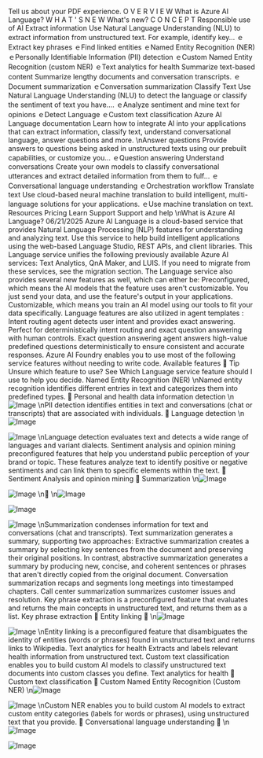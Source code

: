 Tell us about your PDF experience.
O V E R V I E W
What is Azure
AI Language?
W H A T ' S  N E W
What's new?
C O N C E P T
Responsible
use of AI
Extract information
Use Natural Language
Understanding (NLU) to extract
information from unstructured
text. For example, identify key…
ｅExtract key phrases
ｅFind linked entities
ｅNamed Entity Recognition
(NER)
ｅPersonally Identifiable
Information (PII) detection
ｅCustom Named Entity
Recognition (custom NER)
ｅText analytics for health
Summarize text-based
content
Summarize lengthy documents
and conversation transcripts.
ｅDocument summarization
ｅConversation
summarization
Classify Text
Use Natural Language
Understanding (NLU) to detect
the language or classify the
sentiment of text you have.…
ｅAnalyze sentiment and
mine text for opinions
ｅDetect Language
ｅCustom text classification
Azure AI Language documentation
Learn how to integrate AI into your applications that can extract information, classify text,
understand conversational language, answer questions and more.
\nAnswer questions
Provide answers to questions
being asked in unstructured
texts using our prebuilt
capabilities, or customize you…
ｅQuestion answering
Understand
conversations
Create your own models to
classify conversational
utterances and extract detailed
information from them to fulf…
ｅConversational language
understanding
ｅOrchestration workflow
Translate text
Use cloud-based neural
machine translation to build
intelligent, multi-language
solutions for your applications.
ｅUse machine translation on
text.
Resources
Pricing
Learn
Support
Support and help
\nWhat is Azure AI Language?
06/21/2025
Azure AI Language is a cloud-based service that provides Natural Language Processing (NLP)
features for understanding and analyzing text. Use this service to help build intelligent
applications using the web-based Language Studio, REST APIs, and client libraries.
This Language service unifies the following previously available Azure AI services: Text
Analytics, QnA Maker, and LUIS. If you need to migrate from these services, see the migration
section.
The Language service also provides several new features as well, which can either be:
Preconfigured, which means the AI models that the feature uses aren't customizable. You
just send your data, and use the feature's output in your applications.
Customizable, which means you train an AI model using our tools to fit your data
specifically.
Language features are also utilized in agent templates
:
Intent routing agent
 detects user intent and provides exact answering. Perfect for
deterministically intent routing and exact question answering with human controls.
Exact question answering agent
 answers high-value predefined questions
deterministically to ensure consistent and accurate responses.
Azure AI Foundry
 enables you to use most of the following service features without needing
to write code.
Available features
 Tip
Unsure which feature to use? See Which Language service feature should I use to help
you decide.
Named Entity Recognition (NER)
\nNamed entity recognition identifies different entries in text and categorizes them into
predefined types.

Personal and health data information detection
\n![Image](images/page4_image1.png)
\nPII detection identifies entities in text and conversations (chat or transcripts) that are associated
with individuals.

Language detection
\n![Image](images/page5_image1.png)

![Image](images/page5_image2.png)
\nLanguage detection evaluates text and detects a wide range of languages and variant dialects.
Sentiment analysis and opinion mining preconfigured features that help you understand public
perception of your brand or topic. These features analyze text to identify positive or negative
sentiments and can link them to specific elements within the text.

Sentiment Analysis and opinion mining

Summarization
\n![Image](images/page6_image1.png)

![Image](images/page6_image2.png)
\n
\n![Image](images/page7_image1.png)

![Image](images/page7_image2.png)

![Image](images/page7_image3.png)
\nSummarization condenses information for text and conversations (chat and transcripts). Text
summarization generates a summary, supporting two approaches: Extractive summarization
creates a summary by selecting key sentences from the document and preserving their original
positions. In contrast, abstractive summarization generates a summary by producing new,
concise, and coherent sentences or phrases that aren't directly copied from the original
document. Conversation summarization recaps and segments long meetings into timestamped
chapters. Call center summarization summarizes customer issues and resolution.
Key phrase extraction is a preconfigured feature that evaluates and returns the main concepts
in unstructured text, and returns them as a list.
Key phrase extraction

Entity linking

\n![Image](images/page8_image1.png)

![Image](images/page8_image2.png)
\nEntity linking is a preconfigured feature that disambiguates the identity of entities (words or
phrases) found in unstructured text and returns links to Wikipedia.
Text analytics for health Extracts and labels relevant health information from unstructured text.
Custom text classification enables you to build custom AI models to classify unstructured text
documents into custom classes you define.
Text analytics for health

Custom text classification

Custom Named Entity Recognition (Custom NER)
\n![Image](images/page9_image1.png)

![Image](images/page9_image2.png)
\nCustom NER enables you to build custom AI models to extract custom entity categories (labels
for words or phrases), using unstructured text that you provide.

Conversational language understanding

\n![Image](images/page10_image1.png)

![Image](images/page10_image2.png)